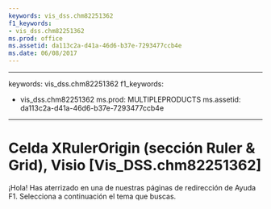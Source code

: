 ```yaml
---
keywords: vis_dss.chm82251362
f1_keywords:
- vis_dss.chm82251362
ms.prod: office
ms.assetid: da113c2a-d41a-46d6-b37e-7293477ccb4e
ms.date: 06/08/2017
---
```


---
keywords: vis_dss.chm82251362
f1_keywords:
- vis_dss.chm82251362
ms.prod: MULTIPLEPRODUCTS
ms.assetid: da113c2a-d41a-46d6-b37e-7293477ccb4e
---


# Celda XRulerOrigin (sección Ruler &amp; Grid), Visio [Vis_DSS.chm82251362]

¡Hola! Has aterrizado en una de nuestras páginas de redirección de Ayuda F1. Selecciona a continuación el tema que buscas.



